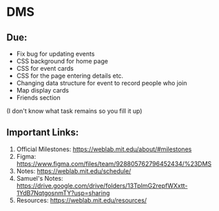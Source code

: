# DMS

## Due:
- Fix bug for updating events
- CSS background for home page
- CSS for event cards
- CSS for the page entering details etc.
- Changing data structure for event to record people who join
- Map display cards
- Friends section

(I don't know what task remains so you fill it up)

## Important Links:
1. Official Milestones: https://weblab.mit.edu/about/#milestones
2. Figma: https://www.figma.com/files/team/928805762796452434/%23DMS
3. Notes: https://weblab.mit.edu/schedule/
4. Samuel's Notes: https://drive.google.com/drive/folders/13TpImG2repfWXxtt-1YdB7NqtgosnmTY?usp=sharing
5. Resources: https://weblab.mit.edu/resources/
